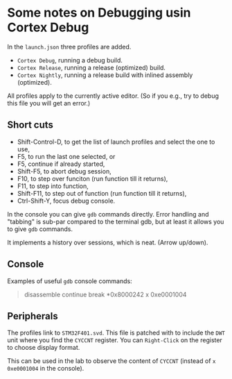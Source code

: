# Some notes on Debugging usin Cortex Debug

In the `launch.json` three profiles are added.

- `Cortex Debug`, running a debug build.
- `Cortex Release`, running a release (optimized) build.
- `Cortex Nightly`, running a release build with inlined assembly (optimized).

All profiles apply to the currently active editor. (So if you e.g., try to debug this file you will get an error.) 

## Short cuts

- Shift-Control-D, to get the list of launch profiles and select the one to use,
- F5, to run the last one selected, or
- F5, continue if already started,
- Shift-F5, to abort debug session,
- F10, to step over funciton (run function till it returns),
- F11, to step into function,
- Shift-F11, to step out of function (run function till it returns),
- Ctrl-Shift-Y, focus debug console.

In the console you can give `gdb` commands directly. Error handling and "tabbing" is sub-par compared to the terminal gdb, but at least it allows you to give `gdb` commands.

It implements a history over sessions, which is neat. (Arrow up/down).

## Console

Examples of useful `gdb` console commands:

> disassemble
> continue
> break *0x8000242
> x 0xe0001004

## Peripherals

The profiles link to `STM32F401.svd`. This file is patched with to include the `DWT` unit where you find the `CYCCNT` register. You can `Right-Click` on the register to choose display format.

This can be used in the lab to observe the content of `CYCCNT` (instead of `x 0xe0001004` in the console).
